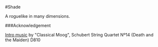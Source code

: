 #Shade

A roguelike in many dimensions.

###Acknowledgement

[Intro music](https://www.youtube.com/watch?v=iyMn_sGuLoc) by "Classical Moog", Schubert String Quartet Nº14 (Death and the Maiden) D810  
